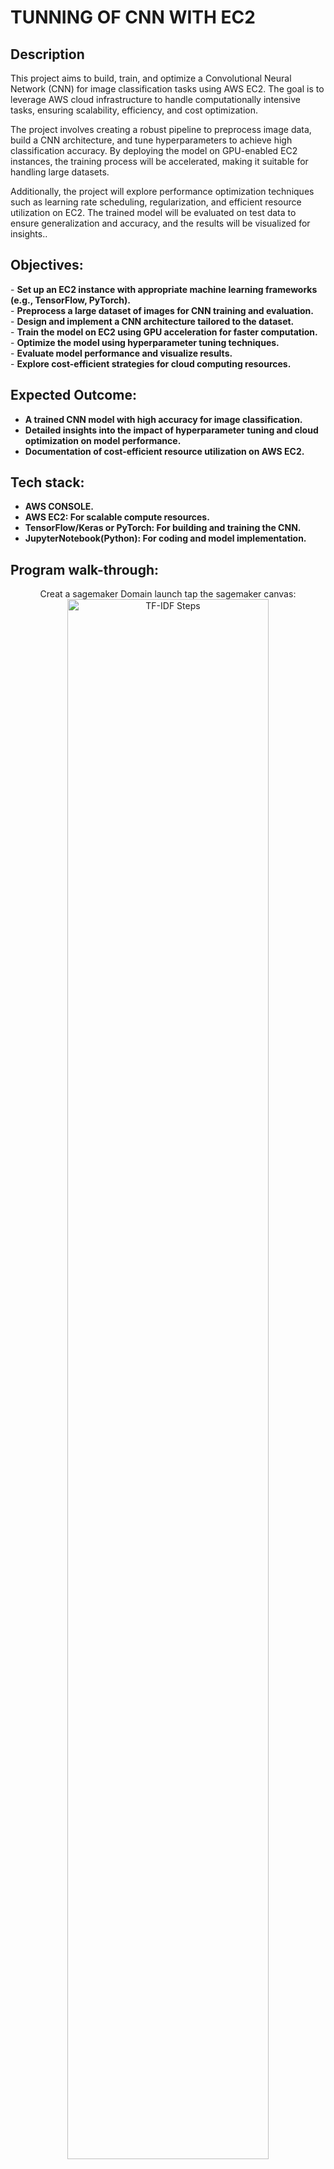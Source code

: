 <h1>TUNNING OF CNN WITH EC2</h1>

<h2>Description</h2>
This project aims to build, train, and optimize a Convolutional Neural Network (CNN) for image classification tasks using AWS EC2. The goal is to leverage AWS cloud infrastructure to handle computationally intensive tasks, ensuring scalability, efficiency, and cost optimization.

The project involves creating a robust pipeline to preprocess image data, build a CNN architecture, and tune hyperparameters to achieve high classification accuracy. By deploying the model on GPU-enabled EC2 instances, the training process will be accelerated, making it suitable for handling large datasets.

Additionally, the project will explore performance optimization techniques such as learning rate scheduling, regularization, and efficient resource utilization on EC2. The trained model will be evaluated on test data to ensure generalization and accuracy, and the results will be visualized for insights..

<h2>Objectives:</h2>
- <b>Set up an EC2 instance with appropriate machine learning frameworks (e.g., TensorFlow, PyTorch).</b><br>
- <b>Preprocess a large dataset of images for CNN training and evaluation.</b><br>
- <b>Design and implement a CNN architecture tailored to the dataset.</b><br>
- <b>Train the model on EC2 using GPU acceleration for faster computation.</b><br>
- <b>Optimize the model using hyperparameter tuning techniques.</b><br>
- <b>Evaluate model performance and visualize results.</b><br>
- <b>Explore cost-efficient strategies for cloud computing resources.</b>
<br />


<h2>Expected Outcome:</h2>

- <b>A trained CNN model with high accuracy for image classification.</b> 
- <b>Detailed insights into the impact of hyperparameter tuning and cloud optimization on model performance.</b>
- <b>Documentation of cost-efficient resource utilization on AWS EC2.</b>
  
<h2>Tech stack:</h2>

- <b>AWS CONSOLE.</b> 
- <b>AWS EC2: For scalable compute resources.</b>
- <b>TensorFlow/Keras or PyTorch: For building and training the CNN.</b>
- <b>JupyterNotebook(Python): For coding and model implementation.</b>

<h2>Program walk-through:</h2>

<p align="center">
Creat a sagemaker Domain launch tap the sagemaker canvas: <br/>
 <img src="image/sg-1.jpg" height="80%" width="80%" alt="TF-IDF Steps"/>
<br />
 
<br />
Navigate to your s3 bucket upload your Dataset in csv format:  <br/>
<img src="image/sg-2.jpg" height="80%" width="80%" alt="TF-IDF Steps"/>
<br />

<br />
Creat Model <br/>
<img src="image/sg-3.jpg" height="80%" width="80%" alt="TF-IDF Steps"/>
<br />

<br />
Import your dataset into the model from the source(s3):  <br/>
<img src="image/sg-4.jpg" height="80%" width="80%" alt="TF-IDF Steps"/>
<br />
select the column you trying to predict:  <br/>
<img src="image/sg-5.jpg" height="80%" width="80%" alt="TF-IDF Steps"/>
<br />
selcet the Quick build:  <br/>
<img src="image/sg-6.jpg" height="80%" width="80%" alt="TF-IDF Steps"/>
<br />
the below image is your model status/click predict:  <br/>
<img src="image/sg-7.jpg" height="80%" width="80%" alt="TF-IDF Steps"/>
<br />
import your predict dataset from (s3):  <br/>
<img src="image/sg-9.jpg" height="80%" width="80%" alt="TF-IDF Steps"/>
<br />
Download your predicted dataset:  <br/>
<img src="image/sg-10.jpg" height="80%" width="80%" alt="TF-IDF Steps"/>
</p>

<!--
 ```diff
- text in red
+ text in green
! text in orange
# text in gray
@@ text in purple (and bold)@@
```
--!>
